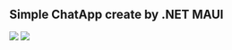 <h2> Simple ChatApp create by .NET MAUI </h2>
<img src="https://user-images.githubusercontent.com/92216715/197154260-fab62e6e-9bbd-41bb-98dc-5f5f9d6105fa.png"/>
<img src="https://user-images.githubusercontent.com/92216715/197158933-51c56c6a-f900-49bb-8f4c-95a4ac258f10.png"/>


